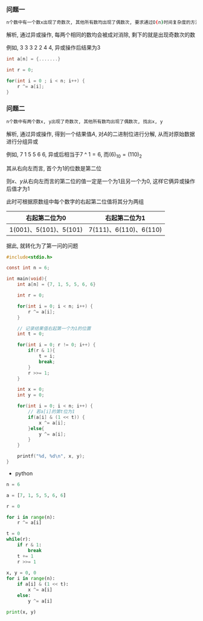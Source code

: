<!--
 * @Description: 
 * @Version: 1.0
 * @Author: dalao
 * @Email: dalao@xxx.com
 * @Date: 2022-04-13 21:16:41
 * @LastEditors: daLao
 * @LastEditTime: 2022-10-28 21:32:30
-->

### 问题一


```sh
n个数中有一个数x出现了奇数次, 其他所有数均出现了偶数次, 要求通过O(n)时间复杂度的方法, 求x
```

解析, 通过异或操作, 每两个相同的数均会被成对消除, 剩下的就是出现奇数次的数

例如, $3$ $3$ $3$ $2$ $2$ $4$ $4$, 异或操作后结果为$3$

```c
int a[n] = {.......}

int r = 0;

for(int i = 0 ; i < n; i++) {
    r ^= a[i];
}
```


### 问题二


```sh
n个数中有两个数x, y出现了奇数次, 其他所有数均出现了偶数次, 找出x, y
```

解析, 通过异或操作, 得到一个结果值$A$, 对$A$的二进制位进行分解, 从而对原始数据进行分组异或

例如, $7$ $1$ $5$ $5$ $6$ $6$, 异或后相当于$7$ ^ $1 = 6$, 而$(6)_{10} = (110)_{2}$

其从右向左而言, 首个为$1$的位数是第二位

则$x、y$从右向左而言的第二位的值一定是一个为$1$且另一个为$0$, 这样它俩异或操作后值才为$1$

此时可根据原数组中每个数字的右起第二位值将其分为两组


| 右起第二位为$0$            | 右起第二位为$1$            |
| -------------------------- | -------------------------- |
| $1(001) 、5(101) 、5(101)$ | $7(111) 、6(110) 、6(110)$ |

据此, 就转化为了第一问的问题

```c
#include<stdio.h>

const int n = 6;

int main(void){
    int a[n] = {7, 1, 5, 5, 6, 6}

    int r = 0;

    for(int i = 0; i < n; i++) {
        r ^= a[i];
    }

    // 记录结果值右起第一个为1的位置
    int t = 0;

    for(int i = 0; r != 0; i++) {
        if(r & 1){
            t = i;
            break;
        }
        r >>= 1;
    }

    int x = 0;
    int y = 0;

    for(int i = 0; i < n; i++) {
        // 若a[i]的第t位为1
        if(a[i] & (1 << t)) {
            x ^= a[i];
        }else{
            y ^= a[i];
        }
    }

    printf("%d, %d\n", x, y);
}
```

- python

```py
n = 6

a = [7, 1, 5, 5, 6, 6]

r = 0

for i in range(n):
    r ^= a[i]

t = 0
while(r):
    if r & 1:
        break
    t += 1
    r >>= 1
    
x, y = 0, 0
for i in range(n):
    if a[i] & (1 << t):
        x ^= a[i]
    else:
        y ^= a[i]

print(x, y)
```